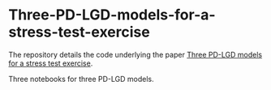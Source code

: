 # Three-PD-LGD-models-for-a-stress-test-exercise

The repository details the code underlying the paper [Three PD-LGD models for a stress test exercise](https://papers.ssrn.com/sol3/papers.cfm?abstract_id=4624768). 

Three notebooks for three PD-LGD models.
